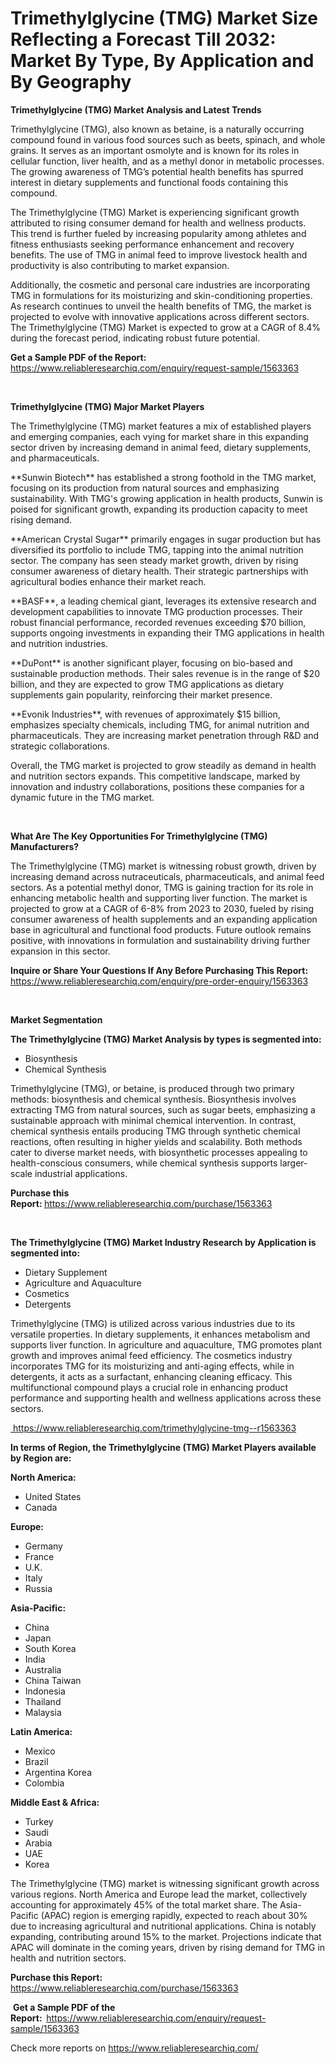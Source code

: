 <p><h1>Trimethylglycine (TMG) Market Size Reflecting a Forecast Till 2032: Market By Type, By Application and By Geography</h1></p><p><strong>Trimethylglycine (TMG) Market Analysis and Latest Trends</strong></p>
<p><p>Trimethylglycine (TMG), also known as betaine, is a naturally occurring compound found in various food sources such as beets, spinach, and whole grains. It serves as an important osmolyte and is known for its roles in cellular function, liver health, and as a methyl donor in metabolic processes. The growing awareness of TMG’s potential health benefits has spurred interest in dietary supplements and functional foods containing this compound.</p><p>The Trimethylglycine (TMG) Market is experiencing significant growth attributed to rising consumer demand for health and wellness products. This trend is further fueled by increasing popularity among athletes and fitness enthusiasts seeking performance enhancement and recovery benefits. The use of TMG in animal feed to improve livestock health and productivity is also contributing to market expansion. </p><p>Additionally, the cosmetic and personal care industries are incorporating TMG in formulations for its moisturizing and skin-conditioning properties. As research continues to unveil the health benefits of TMG, the market is projected to evolve with innovative applications across different sectors. The Trimethylglycine (TMG) Market is expected to grow at a CAGR of 8.4% during the forecast period, indicating robust future potential.</p></p>
<p><strong>Get a Sample PDF of the Report:&nbsp;</strong> <a href="https://www.reliableresearchiq.com/enquiry/request-sample/1563363?utm_campaign=2758&utm_medium=2&utm_source=Github&utm_content=ia&utm_term=07042025&utm_id=trimethylglycine-tmg">https://www.reliableresearchiq.com/enquiry/request-sample/1563363</a></p>
<p>&nbsp;</p>
<p><strong>Trimethylglycine (TMG) Major Market Players</strong></p>
<p><p>The Trimethylglycine (TMG) market features a mix of established players and emerging companies, each vying for market share in this expanding sector driven by increasing demand in animal feed, dietary supplements, and pharmaceuticals.</p><p>**Sunwin Biotech** has established a strong foothold in the TMG market, focusing on its production from natural sources and emphasizing sustainability. With TMG's growing application in health products, Sunwin is poised for significant growth, expanding its production capacity to meet rising demand.</p><p>**American Crystal Sugar** primarily engages in sugar production but has diversified its portfolio to include TMG, tapping into the animal nutrition sector. The company has seen steady market growth, driven by rising consumer awareness of dietary health. Their strategic partnerships with agricultural bodies enhance their market reach.</p><p>**BASF**, a leading chemical giant, leverages its extensive research and development capabilities to innovate TMG production processes. Their robust financial performance, recorded revenues exceeding $70 billion, supports ongoing investments in expanding their TMG applications in health and nutrition industries.</p><p>**DuPont** is another significant player, focusing on bio-based and sustainable production methods. Their sales revenue is in the range of $20 billion, and they are expected to grow TMG applications as dietary supplements gain popularity, reinforcing their market presence.</p><p>**Evonik Industries**, with revenues of approximately $15 billion, emphasizes specialty chemicals, including TMG, for animal nutrition and pharmaceuticals. They are increasing market penetration through R&D and strategic collaborations.</p><p>Overall, the TMG market is projected to grow steadily as demand in health and nutrition sectors expands. This competitive landscape, marked by innovation and industry collaborations, positions these companies for a dynamic future in the TMG market.</p></p>
<p>&nbsp;</p>
<p><strong>What Are The Key Opportunities For Trimethylglycine (TMG) Manufacturers?</strong></p>
<p><p>The Trimethylglycine (TMG) market is witnessing robust growth, driven by increasing demand across nutraceuticals, pharmaceuticals, and animal feed sectors. As a potential methyl donor, TMG is gaining traction for its role in enhancing metabolic health and supporting liver function. The market is projected to grow at a CAGR of 6-8% from 2023 to 2030, fueled by rising consumer awareness of health supplements and an expanding application base in agricultural and functional food products. Future outlook remains positive, with innovations in formulation and sustainability driving further expansion in this sector.</p></p>
<p><strong>Inquire or Share Your Questions If Any Before Purchasing This Report:</strong> <a href="https://www.reliableresearchiq.com/enquiry/pre-order-enquiry/1563363?utm_campaign=2758&utm_medium=2&utm_source=Github&utm_content=ia&utm_term=07042025&utm_id=trimethylglycine-tmg">https://www.reliableresearchiq.com/enquiry/pre-order-enquiry/1563363</a></p>
<p>&nbsp;</p>
<p><strong>Market Segmentation</strong></p>
<p><strong>The Trimethylglycine (TMG) Market Analysis by types is segmented into:</strong></p>
<p><ul><li>Biosynthesis</li><li>Chemical Synthesis</li></ul></p>
<p><p>Trimethylglycine (TMG), or betaine, is produced through two primary methods: biosynthesis and chemical synthesis. Biosynthesis involves extracting TMG from natural sources, such as sugar beets, emphasizing a sustainable approach with minimal chemical intervention. In contrast, chemical synthesis entails producing TMG through synthetic chemical reactions, often resulting in higher yields and scalability. Both methods cater to diverse market needs, with biosynthetic processes appealing to health-conscious consumers, while chemical synthesis supports larger-scale industrial applications.</p></p>
<p><strong>Purchase this Report:&nbsp;</strong><a href="https://www.reliableresearchiq.com/purchase/1563363?utm_campaign=2758&utm_medium=2&utm_source=Github&utm_content=ia&utm_term=07042025&utm_id=trimethylglycine-tmg">https://www.reliableresearchiq.com/purchase/1563363</a></p>
<p>&nbsp;</p>
<p><strong>The Trimethylglycine (TMG) Market Industry Research by Application is segmented into:</strong></p>
<p><ul><li>Dietary Supplement</li><li>Agriculture and Aquaculture</li><li>Cosmetics</li><li>Detergents</li></ul></p>
<p><p>Trimethylglycine (TMG) is utilized across various industries due to its versatile properties. In dietary supplements, it enhances metabolism and supports liver function. In agriculture and aquaculture, TMG promotes plant growth and improves animal feed efficiency. The cosmetics industry incorporates TMG for its moisturizing and anti-aging effects, while in detergents, it acts as a surfactant, enhancing cleaning efficacy. This multifunctional compound plays a crucial role in enhancing product performance and supporting health and wellness applications across these sectors.</p></p>
<p><a href="https://www.reliableresearchiq.com/trimethylglycine-tmg--r1563363?utm_campaign=2758&utm_medium=2&utm_source=Github&utm_content=ia&utm_term=07042025&utm_id=trimethylglycine-tmg">&nbsp;https://www.reliableresearchiq.com/trimethylglycine-tmg--r1563363</a></p>
<p><strong>In terms of Region, the Trimethylglycine (TMG) Market Players available by Region are:</strong></p>
<p>
    <p> <strong> North America: </strong>
        <ul>
            <li>United States</li>
            <li>Canada</li>
        </ul>
        </p> 
    <p> <strong> Europe: </strong>
        <ul>
            <li>Germany</li>
            <li>France</li>
            <li>U.K.</li>
            <li>Italy</li>
            <li>Russia</li>
        </ul>
        </p> 
    <p> <strong> Asia-Pacific: </strong>
        <ul>
            <li>China</li>
            <li>Japan</li>
            <li>South Korea</li>
            <li>India</li>
            <li>Australia</li>
            <li>China Taiwan</li>
            <li>Indonesia</li>
            <li>Thailand</li>
            <li>Malaysia</li>
        </ul>
        </p> 
    <p> <strong> Latin America: </strong>
        <ul>
            <li>Mexico</li>
            <li>Brazil</li>
            <li>Argentina Korea</li>
            <li>Colombia</li>
        </ul>
        </p> 
    <p> <strong> Middle East & Africa: </strong>
        <ul>
            <li>Turkey</li>
            <li>Saudi</li>
            <li>Arabia</li>
            <li>UAE</li>
            <li>Korea</li>
        </ul>
    </p>
    </p>
<p><p>The Trimethylglycine (TMG) market is witnessing significant growth across various regions. North America and Europe lead the market, collectively accounting for approximately 45% of the total market share. The Asia-Pacific (APAC) region is emerging rapidly, expected to reach about 30% due to increasing agricultural and nutritional applications. China is notably expanding, contributing around 15% to the market. Projections indicate that APAC will dominate in the coming years, driven by rising demand for TMG in health and nutrition sectors.</p></p>
<p><strong>Purchase this Report: </strong><a href="https://www.reliableresearchiq.com/purchase/1563363?utm_campaign=2758&utm_medium=2&utm_source=Github&utm_content=ia&utm_term=07042025&utm_id=trimethylglycine-tmg">https://www.reliableresearchiq.com/purchase/1563363</a></p>
<p>&nbsp;<strong>Get a Sample PDF of the Report:&nbsp;&nbsp;</strong><a href="https://www.reliableresearchiq.com/enquiry/request-sample/1563363?utm_campaign=2758&utm_medium=2&utm_source=Github&utm_content=ia&utm_term=07042025&utm_id=trimethylglycine-tmg">https://www.reliableresearchiq.com/enquiry/request-sample/1563363</a></p>
<p><strong></strong></p>
<p>Check more reports on <a href="https://www.reliableresearchiq.com/?utm_campaign=2758&utm_medium=2&utm_source=Github&utm_content=ia&utm_term=07042025&utm_id=trimethylglycine-tmg">https://www.reliableresearchiq.com/</a></p>